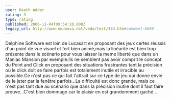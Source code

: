 ```yaml
---
user: Death Adder
rating: 3
type: rating
published: 2006-11-04T09:54:20.000Z
legacy_url: http://www.emunova.net/veda/test/484.htm#comment-6609
---
```

Delphine Software est loin de Lucasart en proposant des jeux certes réussis d'un point de vue visuel et fort bien animé,mais la linéarité est bien trop présente dans le scénario pour vous laisser la meme liberté que dans un Maniac Mansion par exemple.Ils ne semblent pas avoir comprit le concept du Point and Click en proposant des situations frustrantes tant la précision où le click doit se faire parfois est totalement inutile et irracible au possible.Ce n'est pas ce qui fait l'attrait sur ce type de jeu qui donne envie de le jeter par la fenêtre parfois...La difficulté est donc grande, mais ce n'est pas tant due au scénario que dans la précision inutile dont il faut faire preuve...C'est bien dommage car le plaisir en est grandemment gaché...